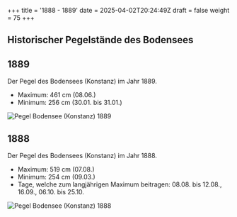 +++
title = '1888 - 1889'
date = 2025-04-02T20:24:49Z
draft = false
weight = 75
+++

## Historischer Pegelstände des Bodensees

## 1889

Der Pegel des Bodensees (Konstanz) im Jahr 1889.

- Maximum: 461 cm (08.06.)
- Minimum: 256 cm (30.01. bis 31.01.)

![Pegel Bodensee (Konstanz) 1889](/images/DE/graphs_historic/longterm_DE_1889.png)

## 1888

Der Pegel des Bodensees (Konstanz) im Jahr 1888.

- Maximum: 519 cm (07.08.)
- Minimum: 254 cm (09.03.)
- Tage, welche zum langjährigen Maximum beitragen: 08.08. bis 12.08., 16.09., 06.10. bis 25.10.

![Pegel Bodensee (Konstanz) 1888](/images/DE/graphs_historic/longterm_DE_1888.png)

